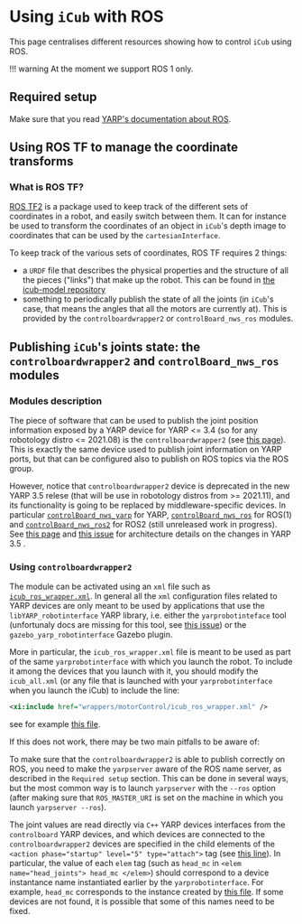 # Using `iCub` with ROS
This page centralises different resources showing how to control `iCub` using ROS.

!!! warning
    At the moment we support ROS 1 only.

## Required setup
Make sure that you read [YARP's documentation about ROS](https://yarp.it/latest/group__nws__and__nwc__architecture.html#autotoc_md58).

## Using ROS TF to manage the coordinate transforms

### What is ROS TF?
[ROS TF2](http://wiki.ros.org/tf2) is a package used to keep track of the different sets of coordinates in a robot, and easily switch between them. It can for instance be used to transform the coordinates of an object in `iCub`'s depth image to coordinates that can be used by the `cartesianInterface`. 

To keep track of the various sets of coordinates, ROS TF requires 2 things:
- a `URDF` file that describes the physical properties and the structure of all the pieces ("links") that make up the robot. This can be found in [the icub-model repository](https://github.com/robotology/icub-models/)
- something to periodically publish the state of all the joints (in `iCub`'s case, that means the angles that all the motors are currently at). This is provided by the `controlboardwrapper2` or `controlBoard_nws_ros` modules.

## Publishing `iCub`'s joints state: the `controlboardwrapper2` and `controlBoard_nws_ros` modules

### Modules description 
The piece of software that can be used to publish the joint position information exposed by a YARP device for YARP <= 3.4 (so for any robotology distro <= 2021.08) is the `controlboardwrapper2` (see [this page](http://www.yarp.it/v3.4/classControlBoardWrapper.html#details)). This is exactly the same device used to publish joint information on YARP ports, but that can be configured also to publish on ROS topics via the ROS group.

However, notice that `controlboardwrapper2` device is deprecated in the new YARP 3.5 relese (that will be use in robotology distros from >= 2021.11), and its functionality is going to be replaced by middleware-specific devices. In particular [`controlBoard_nws_yarp`](http://www.yarp.it/v3.5/classControlBoard__nws__yarp.html) for YARP, [`controlBoard_nws_ros`](http://www.yarp.it/v3.5/classControlBoard__nws__ros.html) for ROS(1) and [`controlBoard_nws_ros2`](https://github.com/robotology-playground/yarp-ros2/tree/master/src/devices/controlBoard_nws_ros2) for ROS2 (still unreleased work in progress). See [this page](https://yarp.it/latest/group__nws__and__nwc__architecture.html) and [this issue](https://github.com/robotology/yarp/discussions/2441) for architecture details on the changes in YARP 3.5 .

### Using `controlboardwrapper2`
The module can be activated using an `xml` file such as [`icub_ros_wrapper.xml`](https://github.com/robotology/robots-configuration/blob/v1.21.0/iCubLondon01/wrappers/motorControl/icub_ros_wrapper.xml). In general all the `xml` configuration files related to YARP devices are only meant to be used by applications that use the `libYARP_robotinterface` YARP library, i.e. either the `yarprobotinteface` tool (unfortunaly docs are missing for this tool, see [this issue](https://github.com/robotology/yarp/issues/870)) or the `gazebo_yarp_robotinterface` Gazebo plugin.

More in particular, the `icub_ros_wrapper.xml` file is meant to be used as part of the same `yarprobotinterface` with which you launch the robot. To include it among the devices that you launch with it, you should modify the `icub_all.xml` (or any file that is launched with your `yarprobotinterface` when you launch the iCub) to include the line:

```xml
<xi:include href="wrappers/motorControl/icub_ros_wrapper.xml" />
```
see for example [this file](https://github.com/robotology/robots-configuration/blob/v1.21.0/iCubGenova04/icub_wbd.xml#L120).

If this does not work, there may be two main pitfalls to be aware of:

To make sure that the `controlboardwrapper2` is able to publish correctly on ROS, you need to make the `yarpserver` aware of the ROS name server, as described in the `Required setup` section. This can be done in several ways, but the most common way is to launch `yarpserver` with the `--ros` option (after making sure that `ROS_MASTER_URI` is set on the machine in which you launch `yarpserver --ros`).

The joint values are read directly via `C++` YARP devices interfaces from the `controlboard` YARP devices, and which devices are connected to the `controlboardwrapper2` devices are specified in the child elements of the `<action phase="startup" level="5" type="attach">` tag (see [this line](https://github.com/robotology/robots-configuration/blob/v1.21.0/iCubLondon01/wrappers/motorControl/icub_ros_wrapper.xml#L25)). In particular, the value of each `elem` tag (such as `head_mc` in `<elem name="head_joints"> head_mc </elem>`) should correspond to a device instantance name instantiated earlier by the `yarprobotinterface`. For example, `head_mc` corresponds to the instance created by [this file](https://github.com/robotology/robots-configuration/blob/v1.21.0/iCubLondon01/hardware/motorControl/icub_head.xml#L4). If some devices are not found, it is possible that some of this names need to be fixed.
